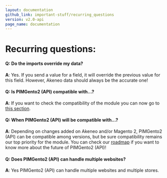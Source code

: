 ```yaml
---
layout: documentation
github_link: important-stuff/recurring_questions
version: v2.0-api
page_name: documentation
---
```


# Recurring questions:

#### Q: Do the imports override my data?
**A**: Yes. If you send a value for a field, it will override the previous value for this field. However, Akeneo data should always be the accurate one!

#### Q: Is PIMGento2 (API) compatible with...?
**A**: If you want to check the compatibility of the module you can now go to [this section](compatibility.md).

#### Q: When PIMGento2 (API) will be compatible with...?
**A**: Depending on changes added on Akeneo and/or Magento 2, PIMGento2 (API) can be compatible among versions, but be sure compatibility remains our top priority for the module. 
You can check our [roadmap](roadmap.md) if you want to know more about the future of PIMGento2 (API)!

#### Q: Does PIMGento2 (API) can handle multiple websites?
**A**: Yes PIMGento2 (API) can handle multiple websites and multiple stores.